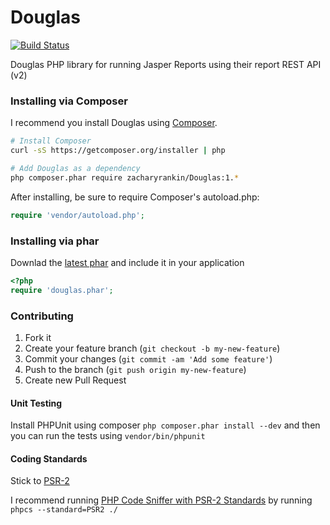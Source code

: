 Douglas
=======

[![Build Status](https://travis-ci.org/zacharyrankin/Douglas.png?branch=master)](https://travis-ci.org/zacharyrankin/Douglas)

Douglas PHP library for running Jasper Reports using their report REST API (v2)

### Installing via Composer

I recommend you install Douglas using [Composer](http://getcomposer.org).

```bash
# Install Composer
curl -sS https://getcomposer.org/installer | php

# Add Douglas as a dependency
php composer.phar require zacharyrankin/Douglas:1.*
```

After installing, be sure to require Composer's autoload.php:

```php
require 'vendor/autoload.php';
```

### Installing via phar

Downlad the [latest phar](https://github.com/zacharyrankin/Douglas/releases) and include it in your application

```php
<?php
require 'douglas.phar';
```

### Contributing

1. Fork it
2. Create your feature branch (`git checkout -b my-new-feature`)
3. Commit your changes (`git commit -am 'Add some feature'`)
4. Push to the branch (`git push origin my-new-feature`)
5. Create new Pull Request

#### Unit Testing

Install PHPUnit using composer `php composer.phar install --dev` and then you can run the tests using `vendor/bin/phpunit`

#### Coding Standards

Stick to [PSR-2](https://github.com/php-fig/fig-standards/blob/master/accepted/PSR-2-coding-style-guide.md)

I recommend running [PHP Code Sniffer with PSR-2 Standards](https://github.com/klaussilveira/phpcs-psr) by running `phpcs --standard=PSR2 ./`

